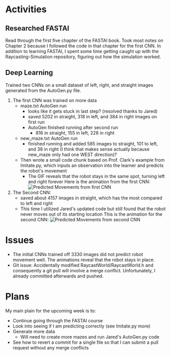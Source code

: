 # Activities

## Researched FASTAI

Read through the first five chapter of the FASTAI book.  Took most notes on Chapter 2 because I followed the code in that chapter for the first CNN.  In addition to learning FASTAI, I spent some time getting caught up with the Raycasting-Simulation repository, figuring out how the simulation worked. 

## Deep Learning

Trained two CNNs on a small dataset of left, right, and straight images generated from the AutoGen.py file. 

1. The first CNN was trained on more data
	-   maze.txt AutoGen run
		-   looks like it gets stuck in last step? (resolved thanks to Jared)
		-   saved 5202 in straight, 318 in left, and 384 in right images on first run
		-   AutoGen finished running after second run
			-   816 in straight, 155 in left, 228 in right
	-   new_maze.txt AutoGen run
		-   finished running and added 585 images to straight, 101 to left, and 38 in right (I think that makes sense actually because new_maze only had one WEST direction)?
	-   Then wrote a small code chunk based on Prof. Clark's example from Imitate.py, which inputs an observation into the learner and predicts the robot's movement
		-   The GIF reveals that the robot stays in the same spot, turning left and right forever
Here is the animation from the first CNN: 
![Predicted Movements from first CNN](NN-5-28.gif)
2. The Second CNN:
	-   saved about 4157 images in straight, which has the most compared to left and right
	-   This time I utilized Jared's updated code but still found that the robot never moves out of its starting location
This is the animation for the second CNN:
![Predicted Movements from second  CNN](NN-5-30.gif)
# Issues

- The initial CNNs trained off 3330 images did not predict robot movement well. The animations reveal that the robot stays in place.
- Git issue: Accidentally modified RaycastWorld/RaycastWorld.h and consequently a git pull will involve a merge conflict. Unfortunately, I already committed afterwards and pushed. 

# Plans

My main plain for the upcoming week is to:
- Continue going through the FASTAI course
- Look into seeing if I am predicting correctly (see Imitate.py more)
- Generate more data
	- Will need to create more mazes and run Jared's AutoGen.py code
- See how to revert a commit for a single file so that I can submit a pull request without any merge conflicts